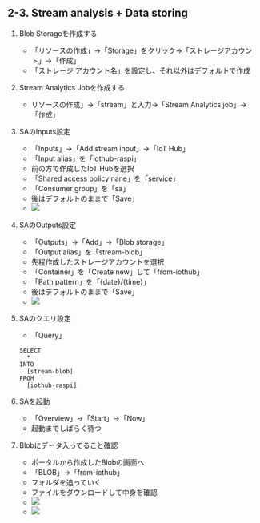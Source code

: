 ## 2-3. Stream analysis + Data storing
1. Blob Storageを作成する
	* 「リソースの作成」->「Storage」をクリック->「ストレージアカウント」->「作成」
	* 「ストレージ アカウント名」を設定し、それ以外はデフォルトで作成
1. Stream Analytics Jobを作成する
	* リソースの作成」->「stream」と入力->「Stream Analytics job」->「作成」
1. SAのInputs設定
	* 「Inputs」->「Add stream input」->「IoT Hub」
	* 「Input alias」を「iothub-raspi」
	* 前の方で作成したIoT Hubを選択
	* 「Shared access policy nane」を「service」
	* 「Consumer group」を「sa」
	* 後はデフォルトのままで「Save」
	* ![](https://user-images.githubusercontent.com/2181352/46935257-9b5bf680-d095-11e8-8156-8c9c73860b00.png)
1. SAのOutputs設定
	* 「Outputs」->「Add」->「Blob storage」
	* 「Output alias」を「stream-blob」
	* 先程作成したストレージアカウントを選択
	* 「Container」を「Create new」して「from-iothub」
	* 「Path pattern」を「{date}/{time}」
	* 後はデフォルトのままで「Save」
	* ![](https://user-images.githubusercontent.com/2181352/46935258-9b5bf680-d095-11e8-8609-417fcd98f0c9.png)
1. SAのクエリ設定
	* 「Query」

	```
	SELECT 
	  *
	INTO
	  [stream-blob]
	FROM
	  [iothub-raspi]
	```


1. SAを起動
	* 「Overview」->「Start」->「Now」
	* 起動までしばらく待つ

1. Blobにデータ入ってること確認
	* ポータルから作成したBlobの画面へ
	* 「BLOB」->「from-iothub」
	* フォルダを追っていく
	* ファイルをダウンロードして中身を確認
	* ![](https://user-images.githubusercontent.com/2181352/46935551-76b44e80-d096-11e8-87a4-ac8f54ac4558.png)
	* ![](https://user-images.githubusercontent.com/2181352/46935552-774ce500-d096-11e8-9ca7-c08076b33304.png)